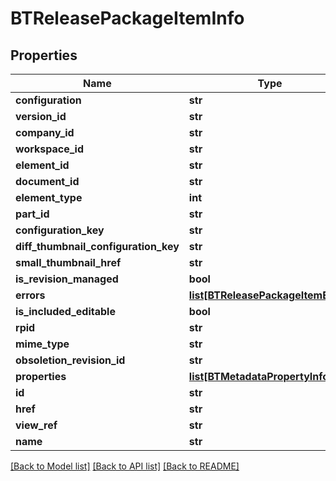 # BTReleasePackageItemInfo

## Properties
Name | Type | Description | Notes
------------ | ------------- | ------------- | -------------
**configuration** | **str** |  | [optional] 
**version_id** | **str** |  | [optional] 
**company_id** | **str** |  | [optional] 
**workspace_id** | **str** |  | [optional] 
**element_id** | **str** |  | [optional] 
**document_id** | **str** |  | [optional] 
**element_type** | **int** |  | [optional] 
**part_id** | **str** |  | [optional] 
**configuration_key** | **str** |  | [optional] 
**diff_thumbnail_configuration_key** | **str** |  | [optional] 
**small_thumbnail_href** | **str** |  | [optional] 
**is_revision_managed** | **bool** |  | [optional] 
**errors** | [**list[BTReleasePackageItemError]**](BTReleasePackageItemError.md) |  | [optional] 
**is_included_editable** | **bool** |  | [optional] 
**rpid** | **str** |  | [optional] 
**mime_type** | **str** |  | [optional] 
**obsoletion_revision_id** | **str** |  | [optional] 
**properties** | [**list[BTMetadataPropertyInfo]**](BTMetadataPropertyInfo.md) |  | [optional] 
**id** | **str** |  | [optional] 
**href** | **str** |  | [optional] 
**view_ref** | **str** |  | [optional] 
**name** | **str** |  | [optional] 

[[Back to Model list]](../README.md#documentation-for-models) [[Back to API list]](../README.md#documentation-for-api-endpoints) [[Back to README]](../README.md)


